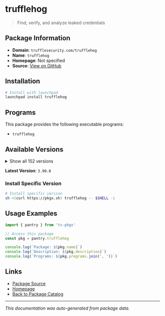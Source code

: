 # trufflehog

> Find, verify, and analyze leaked credentials

## Package Information

- **Domain**: `trufflesecurity.com/trufflehog`
- **Name**: `trufflehog`
- **Homepage**: Not specified
- **Source**: [View on GitHub](https://github.com/pkgxdev/pantry/tree/main/projects/trufflesecurity.com/trufflehog/package.yml)

## Installation

```bash
# Install with launchpad
launchpad install trufflehog
```

## Programs

This package provides the following executable programs:

- `trufflehog`

## Available Versions

<details>
<summary>Show all 152 versions</summary>

- `3.90.8`, `3.90.7`, `3.90.6`, `3.90.5`, `3.90.4`
- `3.90.3`, `3.90.2`, `3.90.1`, `3.90.0`, `3.89.2`
- `3.89.1`, `3.89.0`, `3.88.35`, `3.88.34`, `3.88.33`
- `3.88.32`, `3.88.31`, `3.88.30`, `3.88.29`, `3.88.28`
- `3.88.27`, `3.88.26`, `3.88.25`, `3.88.24`, `3.88.23`
- `3.88.22`, `3.88.21`, `3.88.20`, `3.88.19`, `3.88.18`
- `3.88.17`, `3.88.16`, `3.88.15`, `3.88.14`, `3.88.13`
- `3.88.12`, `3.88.11`, `3.88.10`, `3.88.9`, `3.88.8`
- `3.88.7`, `3.88.6`, `3.88.5`, `3.88.4`, `3.88.3`
- `3.88.2`, `3.88.1`, `3.88.0`, `3.87.2`, `3.87.1`
- `3.87.0`, `3.86.1`, `3.86.0`, `3.85.0`, `3.84.2`
- `3.84.1`, `3.84.0`, `3.83.7`, `3.83.6`, `3.83.5`
- `3.83.4`, `3.83.3`, `3.83.2`, `3.83.1`, `3.83.0`
- `3.82.13`, `3.82.12`, `3.82.11`, `3.82.10`, `3.82.9`
- `3.82.8`, `3.82.7`, `3.82.6`, `3.82.5`, `3.82.4`
- `3.82.3`, `3.82.2`, `3.82.1`, `3.82.0`, `3.81.10`
- `3.81.9`, `3.81.8`, `3.81.7`, `3.81.6`, `3.81.5`
- `3.81.4`, `3.81.3`, `3.81.2`, `3.81.1`, `3.81.0`
- `3.80.6`, `3.80.5`, `3.80.4`, `3.80.3`, `3.80.2`
- `3.80.1`, `3.80.0`, `3.79.0`, `3.78.2`, `3.78.1`
- `3.78.0`, `3.77.0`, `3.76.3`, `3.76.2`, `3.76.1`
- `3.76.0`, `3.75.1`, `3.75.0`, `3.74.0`, `3.73.0`
- `3.72.0`, `3.71.2`, `3.71.1`, `3.71.0`, `3.70.3`
- `3.70.2`, `3.70.1`, `3.70.0`, `3.69.0`, `3.68.5`
- `3.68.4`, `3.68.3`, `3.68.2`, `3.68.1`, `3.68.0`
- `3.67.7`, `3.67.6`, `3.67.5`, `3.67.4`, `3.67.3`
- `3.67.2`, `3.67.1`, `3.67.0`, `3.66.3`, `3.66.2`
- `3.66.1`, `3.66.0`, `3.65.0`, `3.64.0`, `3.63.11`
- `3.63.10`, `3.63.9`, `3.63.8`, `3.63.7`, `3.63.6`
- `3.63.5`, `3.63.4`, `3.63.3`, `3.63.2`, `3.63.1`
- `3.63.0`, `3.62.1`

</details>

**Latest Version**: `3.90.8`

### Install Specific Version

```bash
# Install specific version
sh <(curl https://pkgx.sh) trufflehog -- $SHELL -i
```

## Usage Examples

```typescript
import { pantry } from 'ts-pkgx'

// Access this package
const pkg = pantry.trufflehog

console.log(`Package: ${pkg.name}`)
console.log(`Description: ${pkg.description}`)
console.log(`Programs: ${pkg.programs.join(', ')}`)
```

## Links

- [Package Source](https://github.com/pkgxdev/pantry/tree/main/projects/trufflesecurity.com/trufflehog/package.yml)
- [Homepage](#)
- [Back to Package Catalog](../../../package-catalog.md)

---

*This documentation was auto-generated from package data.*
